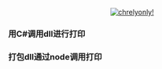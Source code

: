 <p align="center">
  <a href="https://nginx-3.frp.chrelyonly.cn" target="_blank">
    <img alt="chrelyonly!" src="https://nginx-3.frp.chrelyonly.cn/moe-counter-api/@chrelyonly?name=chrelyonly&theme=rule34">
  </a>
</p>


### 用C#调用dll进行打印 

### 打包dll通过node调用打印
